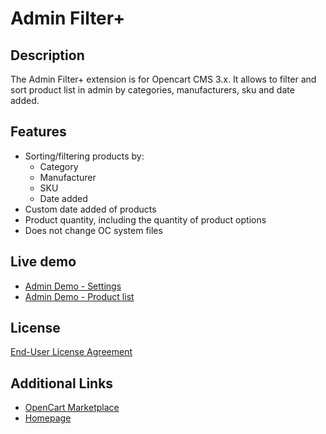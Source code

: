 # Admin Filter+

## Description
The Admin Filter+ extension is for Opencart CMS 3.x. It allows to filter and sort product list in admin by categories, manufacturers, sku and date added.

## Features
* Sorting/filtering products by:
  - Category
  - Manufacturer
  - SKU
  - Date added
* Custom date added of products
* Product quantity, including the quantity of product options
* Does not change OC system files

## Live demo
* [Admin Demo - Settings](http://ocmod.freevar.com/oc3020/a/admin/index.php?route=extension/module/admin_filter)
* [Admin Demo - Product list](http://ocmod.freevar.com/oc3020/a/admin/index.php?route=catalog/product)

## License
[End-User License Agreement](https://raw.githubusercontent.com/ocmod-space/ocmod-admin-filter-plus/master/EULA.txt)

## Additional Links
* [OpenCart Marketplace](https://www.opencart.com/index.php?route=marketplace/extension&filter_member=ocmod.space)
* [Homepage](https://underr.space/tag:opencart)
